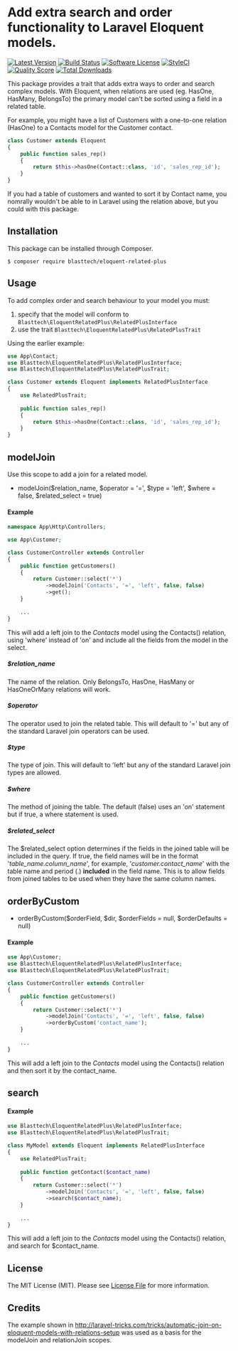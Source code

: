 # Add extra search and order functionality to Laravel Eloquent models.

[![Latest Version](https://img.shields.io/github/tag/blasttech/eloquent-related-plus.svg?style=flat-square)](https://github.com/blasttech/eloquent-related-plus/releases)
[![Build Status](https://img.shields.io/travis/blasttech/eloquent-related-plus.svg?style=flat-square)](https://travis-ci.org/blasttech/eloquent-related-plus)
[![Software License](https://img.shields.io/badge/license-MIT-brightgreen.svg?style=flat-square)](LICENSE.md)
[![StyleCI](https://styleci.io/repos/117756196/shield?branch=master)](https://styleci.io/repos/117756196)
[![Quality Score](https://img.shields.io/scrutinizer/g/blasttech/eloquent-related-plus.svg?style=flat-square)](https://scrutinizer-ci.com/g/blasttech/eloquent-related-plus)
[![Total Downloads](https://img.shields.io/packagist/dt/blasttech/eloquent-related-plus.svg?style=flat-square)](https://packagist.org/packages/blasttech/eloquent-related-plus)

This package provides a trait that adds extra ways to order and search complex models. With Eloquent, when relations are used (eg. HasOne, HasMany, BelongsTo) the primary model can't be sorted using a field in a related table. 

For example, you might have a list of Customers with a one-to-one relation (HasOne) to a Contacts model for the Customer contact.
```php
class Customer extends Eloquent
{
    public function sales_rep()
    {
        return $this->hasOne(Contact::class, 'id', 'sales_rep_id');
    }
}
```

If you had a table of customers and wanted to sort it by Contact name, you nomrally wouldn't be able to in Laravel using the relation above, but you could with this package.   

## Installation

This package can be installed through Composer.
```
$ composer require blasttech/eloquent-related-plus
```

## Usage

To add complex order and search behaviour to your model you must:
1. specify that the model will conform to ```Blasttech\EloquentRelatedPlus\RelatedPlusInterface```<br />
2. use the trait ```Blasttech\EloquentRelatedPlus\RelatedPlusTrait```

Using the earlier example:
```php
use App\Contact;
use Blasttech\EloquentRelatedPlus\RelatedPlusInterface;
use Blasttech\EloquentRelatedPlus\RelatedPlusTrait;

class Customer extends Eloquent implements RelatedPlusInterface
{
    use RelatedPlusTrait;
    
    public function sales_rep()
    {
        return $this->hasOne(Contact::class, 'id', 'sales_rep_id');
    }
}
```

## modelJoin

Use this scope to add a join for a related model.
 * modelJoin($relation_name, $operator = '=', $type = 'left', $where = false, $related_select = true)

#### Example

```php
namespace App\Http\Controllers;

use App\Customer;

class CustomerController extends Controller
{
    public function getCustomers()
    {
        return Customer::select('*')
            ->modelJoin('Contacts', '=', 'left', false, false)
            ->get(); 
    }
    
    ...
}
```
This will add a left join to the *Contacts* model using the Contacts() relation, using 'where' instead of 'on' and include all the fields from the model in the select.   


##### $relation_name
The name of the relation. Only BelongsTo, HasOne, HasMany or HasOneOrMany relations will work. 

##### $operator
The operator used to join the related table. This will default to '=' but any of the standard Laravel join operators can be used.

##### $type
The type of join. This will default to 'left' but any of the standard Laravel join types are allowed.

##### $where
The method of joining the table. The default (false) uses an 'on' statement but if true, a where statement is used.

##### $related_select
The $related_select option determines if the fields in the joined table will be included in the query. If true, the field names will be in the format '_table_name.column_name_', for example, '_customer.contact_name_' with the table name and period (.) **included** in the field name. This is to allow fields from joined tables to be used when they have the same column names. 

## orderByCustom
 * orderByCustom($orderField, $dir, $orderFields = null, $orderDefaults = null)

#### Example

```php
use App\Customer;
use Blasttech\EloquentRelatedPlus\RelatedPlusInterface;
use Blasttech\EloquentRelatedPlus\RelatedPlusTrait;

class CustomerController extends Controller
{
    public function getCustomers()
    {
        return Customer::select('*')
            ->modelJoin('Contacts', '=', 'left', false, false)
            ->orderByCustom('contact_name'); 
    }
    
    ...
}
```
This will add a left join to the *Contacts* model using the Contacts() relation and then sort it by the contact_name.   

## search

#### Example

```php
use Blasttech\EloquentRelatedPlus\RelatedPlusInterface;
use Blasttech\EloquentRelatedPlus\RelatedPlusTrait;

class MyModel extends Eloquent implements RelatedPlusInterface
{
    use RelatedPlusTrait;
    
    public function getContact($contact_name)
    {
        return Customer::select('*')
            ->modelJoin('Contacts', '=', 'left', false, false)
            ->search($contact_name); 
    }
    
    ...
}
```
This will add a left join to the *Contacts* model using the Contacts() relation, and search for $contact_name.   


## License

The MIT License (MIT). Please see [License File](LICENSE.md) for more information.


## Credits

The example shown in http://laravel-tricks.com/tricks/automatic-join-on-eloquent-models-with-relations-setup was used as a basis for the modelJoin and relationJoin scopes.
